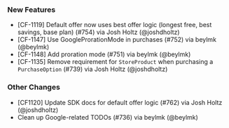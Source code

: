 ### New Features
* [CF-1119] Default offer now uses best offer logic (longest free, best savings, base plan) (#754) via Josh Holtz (@joshdholtz)
* [CF-1147] Use GoogleProrationMode in purchases (#752) via beylmk (@beylmk)
* [CF-1148] Add proration mode (#751) via beylmk (@beylmk)
* [CF-1135] Remove requirement for `StoreProduct` when purchasing a `PurchaseOption` (#739) via Josh Holtz (@joshdholtz)
### Other Changes
* [CF1120] Update SDK docs for default offer logic (#762) via Josh Holtz (@joshdholtz)
* Clean up Google-related TODOs (#736) via beylmk (@beylmk)
